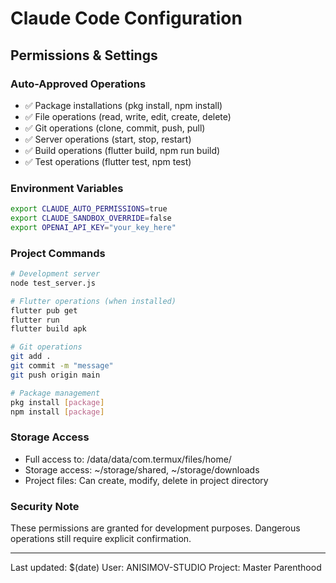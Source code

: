 # Claude Code Configuration

## Permissions & Settings

### Auto-Approved Operations
- ✅ Package installations (pkg install, npm install)
- ✅ File operations (read, write, edit, create, delete)
- ✅ Git operations (clone, commit, push, pull)
- ✅ Server operations (start, stop, restart)
- ✅ Build operations (flutter build, npm run build)
- ✅ Test operations (flutter test, npm test)

### Environment Variables
```bash
export CLAUDE_AUTO_PERMISSIONS=true
export CLAUDE_SANDBOX_OVERRIDE=false
export OPENAI_API_KEY="your_key_here"
```

### Project Commands
```bash
# Development server
node test_server.js

# Flutter operations (when installed)
flutter pub get
flutter run
flutter build apk

# Git operations
git add .
git commit -m "message"
git push origin main

# Package management
pkg install [package]
npm install [package]
```

### Storage Access
- Full access to: /data/data/com.termux/files/home/
- Storage access: ~/storage/shared, ~/storage/downloads
- Project files: Can create, modify, delete in project directory

### Security Note
These permissions are granted for development purposes.
Dangerous operations still require explicit confirmation.

---
Last updated: $(date)
User: ANISIMOV-STUDIO
Project: Master Parenthood